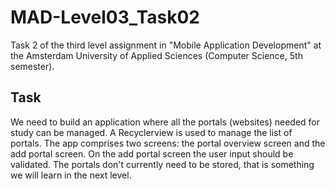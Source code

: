 # MAD-Level03_Task02
Task 2 of the third level assignment in "Mobile Application Development" at the Amsterdam University of Applied Sciences (Computer Science, 5th semester).

## Task
We need to build an application where all the portals (websites) needed for study can be managed. A Recyclerview is used to manage the list of portals. The app comprises two screens: the portal overview screen and the add portal screen. On the add portal screen the user input should be validated. The portals don't currently need to be stored, that is something we will learn in the next level.
